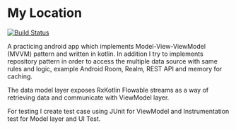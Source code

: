 # My Location

[![Build Status](https://travis-ci.org/valacuz/my-location-android.svg?branch=master)](https://travis-ci.org/valacuz/my-location-android)

A practicing android app which implements Model-View-ViewModel (MVVM) pattern and written in kotlin. In addition I try to implements repository pattern in order to access the multiple data source with same rules and logic, example Android Room, Realm, REST API and memory for caching.

The data model layer exposes RxKotlin Flowable streams as a way of retrieving data and communicate with ViewModel layer.

For testing I create test case using JUnit for ViewModel and Instrumentation test for Model layer and UI Test.